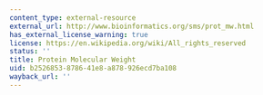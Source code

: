 ```yaml
---
content_type: external-resource
external_url: http://www.bioinformatics.org/sms/prot_mw.html
has_external_license_warning: true
license: https://en.wikipedia.org/wiki/All_rights_reserved
status: ''
title: Protein Molecular Weight
uid: b2526853-8786-41e8-a878-926ecd7ba108
wayback_url: ''
---
```

